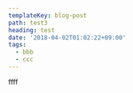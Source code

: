 ```yaml
---
templateKey: blog-post
path: test3
heading: test
date: '2018-04-02T01:02:22+09:00'
tags:
  - bbb
  - ccc
---
```

ffff
